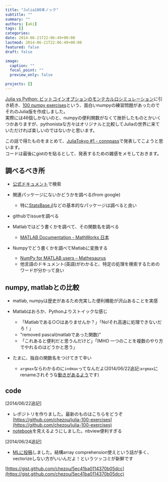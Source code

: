 ```yaml
---
title: "Julia100本ノック"
subtitle: ""
summary: ""
authors: [aki]
tags: []
categories: 
date: 2014-06-21T22:06:49+00:00
lastmod: 2014-06-21T22:06:49+00:00
featured: false
draft: false

image:
  caption: ""
  focal_point: ""
  preview_only: false

projects: []
---
```

[Julia vs Python: ビットコインオプションのモンテカルロシミュレーション](http://chezou.wordpress.com/2014/05/07/julia-vs-python-bitcoin-option/)に引き続き、[100 numpy exercises](http://www.loria.fr/~rougier/teaching/numpy.100/)という、面白いnumpyの練習問題があったのでそれのJulia版を作成しました。  
実際には46個しかないのと、numpyの便利関数がなくて挫折したものとかいくつかありますが、pythonistaな方々はオリジナルと比較してJuliaの世界に来ていただければ楽しいのではないかと思います。

この話で得たものをまとめて、[JuliaTokyo #1 - connpass](http://juliatokyo.connpass.com/event/6891/)で発表してこようと思います。  
コードは最後にgistのを貼るとして、発表するための雑感をメモしておきます。

## 調べるべき所

- [公式ドキュメント](http://julia.readthedocs.org/en/latest/)で検索
- 関連パッケージにないかどうかを調べる(from google)

  - 特に[StatsBase.jl](http://statsbasejl.readthedocs.org/en/latest/index.html)などの基本的なパッケージは調べると良い
- githubでissueを調べる
- Matlabではどう書くかを調べて、その関数名を調べる

  - [MATLAB Documentation - MathWorks 日本](http://www.mathworks.co.jp/jp/help/matlab/index.html)
- Numpyでどう書くかを調べてMatlabに変換する

  - [NumPy for MATLAB users – Mathesaurus](http://mathesaurus.sourceforge.net/matlab-numpy.html)
  - 他言語のドキュメント(英語)がわかると、特定の処理を検索するためのワードが分かって良い

## numpy, matlabとの比較

- matlab, numpyは歴史があるため充実した便利機能が沢山あることを実感
- Matlabはおろか、Pythonよりストイックな感じ

  - 「Matlabである○○はありませんか？」「No!それ高速に処理できないだろ！」
  - "removed pascal(matlabであった関数)"
  - 「これあると便利だと思うんだけど」「IMHO 一つのことを複数のやり方でやれるのはどうかと思う」
- たまに、独自の関数名をつけてきて辛い

  - `argmax`ならわかるのに`indmax`ってなんだよ(2014/06/22追記:`argmax`にrenameされそうな[動きがあるよう](https://github.com/JuliaLang/julia/pull/7327)です)

## code

[2014/06/22追記]

- レポジトリを作りました。最新のものはこちらをどうぞ [https://github.com/chezou/julia-100-exercises](https://github.com/chezou/julia-100-exercises)
- [notebook](http://nbviewer.ipython.org/github/chezou/julia-100-exercises/blob/master/julia-100-exercises.ipynb)を見えるようにしました。nbview便利すぎる

[2014/06/24追記]

- [MLに投稿](https://groups.google.com/forum/#!topic/julia-users/NquQLBRWHIU)しました。結構array comprehension使えという話が多く、vectorizeしない方がいいんだよ！というツッコミが新鮮です

[https://gist.github.com/chezou/5ec41ba0114370b05dcc](https://gist.github.com/chezou/5ec41ba0114370b05dcc)


